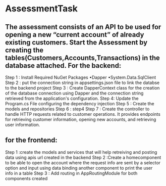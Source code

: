 # AssessmentTask
The assessment consists of an API to be used for opening a new “current account” of already existing  customers.
Start the Assessment by creating the tables(Customers,Accounts,Transactions) in the database attached.
For the backend:
-----------------
Step 1 : Install Required NuGet Packages 
•Dapper
•System.Data.SqlClient
Step 2 : put the connection string in appsettings.json file to link the databse to the backend project
Step 3 : Create DapperContext class for the creation of the database connection using Dapper and the connection string retrieved from the application's configuration.
Step 4: Update the Program.cs File configuring the dependency injection 
Step 5 : Create the models and repositories 
Step 6 : step4
Step 7 : Create the controller to handle HTTP requests related to customer operations.
 It provides endpoints for retrieving customer information, opening new accounts, and retrieving user information.

for the frontend:
------------------
Step 1 :create the models and services that will help retreiving and posting data using apis url created in the backend
Step 2 :Create a homecomponent to be able to open the account where the request info are sent by a selector option and input
using data binding another component to print the user info in a table
Step 3 : Add routing in AppRoutingModule for both components created

